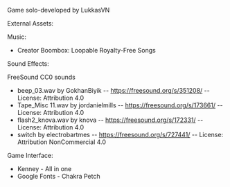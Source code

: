 Game solo-developed by LukkasVN


External Assets:

Music: 
- Creator Boombox: Loopable Royalty-Free Songs


Sound Effects:

FreeSound CC0 sounds
- beep_03.wav by GokhanBiyik -- https://freesound.org/s/351208/ -- License: Attribution 4.0
- Tape_Misc 11.wav by jordanielmills -- https://freesound.org/s/173661/ -- License: Attribution 4.0
- flash2_knova.wav by knova -- https://freesound.org/s/172331/ -- License: Attribution 4.0
- switch by electrobartmes -- https://freesound.org/s/727441/ -- License: Attribution NonCommercial 4.0


Game Interface: 
- Kenney - All in one
- Google Fonts - Chakra Petch
